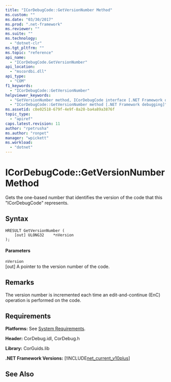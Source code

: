 ```yaml
---
title: "ICorDebugCode::GetVersionNumber Method"
ms.custom: ""
ms.date: "03/30/2017"
ms.prod: ".net-framework"
ms.reviewer: ""
ms.suite: ""
ms.technology: 
  - "dotnet-clr"
ms.tgt_pltfrm: ""
ms.topic: "reference"
api_name: 
  - "ICorDebugCode.GetVersionNumber"
api_location: 
  - "mscordbi.dll"
api_type: 
  - "COM"
f1_keywords: 
  - "ICorDebugCode::GetVersionNumber"
helpviewer_keywords: 
  - "GetVersionNumber method, ICorDebugCode interface [.NET Framework debugging]"
  - "ICorDebugCode::GetVersionNumber method [.NET Framework debugging]"
ms.assetid: c8e02518-679f-4e9f-8a28-ba4a89a3876f
topic_type: 
  - "apiref"
caps.latest.revision: 11
author: "rpetrusha"
ms.author: "ronpet"
manager: "wpickett"
ms.workload: 
  - "dotnet"
---
```

# ICorDebugCode::GetVersionNumber Method
Gets the one-based number that identifies the version of the code that this "ICorDebugCode" represents.  
  
## Syntax  
  
```  
HRESULT GetVersionNumber (  
    [out] ULONG32    *nVersion  
);  
```  
  
#### Parameters  
 `nVersion`  
 [out] A pointer to the version number of the code.  
  
## Remarks  
 The version number is incremented each time an edit-and-continue (EnC) operation is performed on the code.  
  
## Requirements  
 **Platforms:** See [System Requirements](../../../../docs/framework/get-started/system-requirements.md).  
  
 **Header:** CorDebug.idl, CorDebug.h  
  
 **Library:** CorGuids.lib  
  
 **.NET Framework Versions:** [!INCLUDE[net_current_v10plus](../../../../includes/net-current-v10plus-md.md)]  
  
## See Also  
 

